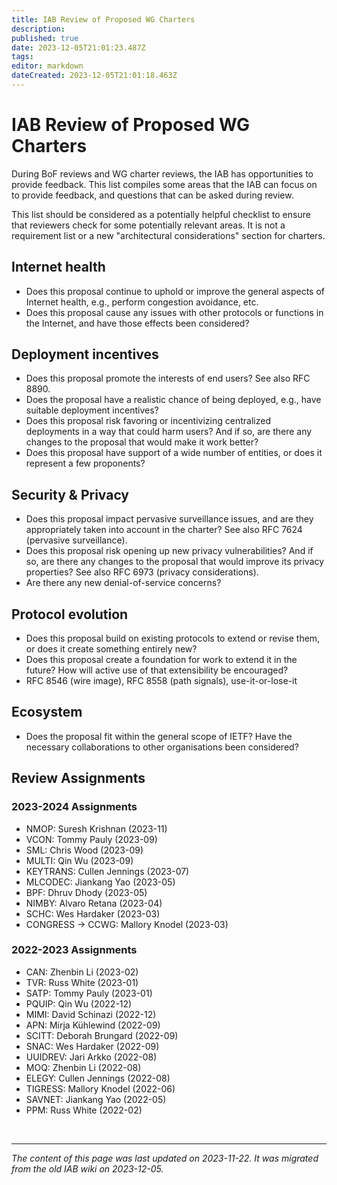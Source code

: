 ```yaml
---
title: IAB Review of Proposed WG Charters
description: 
published: true
date: 2023-12-05T21:01:23.487Z
tags: 
editor: markdown
dateCreated: 2023-12-05T21:01:18.463Z
---
```


# IAB Review of Proposed WG Charters
During BoF reviews and WG charter reviews, the IAB has opportunities to provide feedback. This list compiles some areas that the IAB can focus on to provide feedback, and questions that can be asked during review.

This list should be considered as a potentially helpful checklist to ensure that reviewers check for some potentially relevant areas. It is not a requirement list or a new "architectural considerations" section for charters.

## Internet health
- Does this proposal continue to uphold or improve the general aspects of Internet health, e.g., perform congestion avoidance, etc.
- Does this proposal cause any issues with other protocols or functions in the Internet, and have those effects been considered?

## Deployment incentives
- Does this proposal promote the interests of end users? See also RFC 8890.
- Does the proposal have a realistic chance of being deployed, e.g., have suitable deployment incentives?
- Does this proposal risk favoring or incentivizing centralized deployments in a way that could harm users? And if so, are there any changes to the proposal that would make it work better?
- Does this proposal have support of a wide number of entities, or does it represent a few proponents?

## Security & Privacy
- Does this proposal impact pervasive surveillance issues, and are they appropriately taken into account in the charter? See also RFC 7624 (pervasive surveillance).
- Does this proposal risk opening up new privacy vulnerabilities? And if so, are there any changes to the proposal that would improve its privacy properties? See also RFC 6973 (privacy considerations).
- Are there any new denial-of-service concerns?

## Protocol evolution
- Does this proposal build on existing protocols to extend or revise them, or does it create something entirely new?
- Does this proposal create a foundation for work to extend it in the future? How will active use of that extensibility be encouraged?
- RFC 8546 (wire image), RFC 8558 (path signals), use-it-or-lose-it

## Ecosystem
- Does the proposal fit within the general scope of IETF? Have the necessary collaborations to other organisations been considered?

## Review Assignments
### 2023-2024 Assignments
- NMOP: Suresh Krishnan (2023-11)
- VCON: Tommy Pauly (2023-09)
- SML: Chris Wood (2023-09)
- MULTI: Qin Wu (2023-09)
- KEYTRANS: Cullen Jennings (2023-07)
- MLCODEC: Jiankang Yao (2023-05)
- BPF: Dhruv Dhody (2023-05)
- NIMBY: Alvaro Retana (2023-04)
- SCHC: Wes Hardaker (2023-03)
- CONGRESS -> CCWG: Mallory Knodel (2023-03)

### 2022-2023 Assignments
- CAN: Zhenbin Li (2023-02)
- TVR: Russ White (2023-01)
- SATP: Tommy Pauly (2023-01)
- PQUIP: Qin Wu (2022-12)
- MIMI: David Schinazi (2022-12)
- APN: Mirja Kühlewind (2022-09)
- SCITT: Deborah Brungard (2022-09)
- SNAC: Wes Hardaker (2022-09)
- UUIDREV: Jari Arkko (2022-08)
- MOQ: Zhenbin Li (2022-08)
- ELEGY: Cullen Jennings (2022-08)
- TIGRESS: Mallory Knodel (2022-06)
- SAVNET: Jiankang Yao (2022-05)
- PPM: Russ White (2022-02)

&nbsp;
&nbsp;
&nbsp;

---

*The content of this page was last updated on 2023-11-22. It was migrated from the old IAB wiki on 2023-12-05.*

